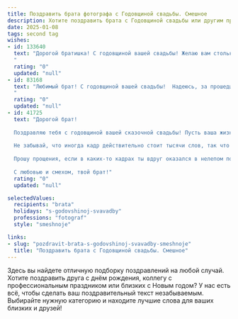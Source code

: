 ```yaml
---
title: Поздравить брата фотографа с Годовщиной свадьбы. Смешное
description: Хотите поздравить брата с Годовщиной свадьбы или другим праздником? Наш ИИ создаст незабываемое поздравление, а вы обязательно выделитесь среди других.  
date: 2025-01-08
tags: second tag
wishes:
- id: 133640
  text: "Дорогой братишка! С годовщиной вашей свадьбы! Желаю вам столько же ярких и незабываемых моментов, сколько фотографий вы успели за этот год нащёлкать! Пусть ваша семейная жизнь будет такой же красочной и насыщенной, как лучшие ваши свадебные снимки, а ссоры – редкими и быстро \"отретушированными\"!  Счастья вам и море любви!
  "
  rating: "0"
  updated: "null"
- id: 83168
  text: "Любимый брат! С годовщиной вашей свадьбы!  Надеюсь, за прошедший год вы не только наделали кучу свадебных фоток, но и успели порадоваться жизни, друг другу и, возможно,  появились новые фотогеничные члены семьи!  Пусть ваша совместная жизнь будет яркой, как ваши свадебные снимки, и долгой, как обработка фоток в фотошопе!  Желаю вам океан любви и  минимум  \"разводов\" в ваших фотоальбомах!
  "
  rating: "0"
  updated: "null"
- id: 41725
  text: "Дорогой брат!
  
  Поздравляю тебя с годовщиной вашей сказочной свадьбы! Пусть ваша жизнь будет такой же яркой и запоминающейся, как самые удачные фотосессии, а счастье — таким же бесконечным, как память на вашей камере!
  
  Не забывай, что иногда кадр действительно стоит тысячи слов, так что старайся запечатлеть все моменты, когда твоя жена смотрит на тебя с тем самым взглядом: «Где ты оставил носки?». Пусть ваши совместные снимки будут полны ролей, улыбок и конечно же, немного весёлых фейлов!
  
  Прошу прощения, если в каких-то кадрах ты вдруг оказался в нелепом положении — это только подчеркивает, что настоящие чувства всегда делают нас более привлекательными! Желаю, чтобы ваша любовь была как хорошее фото — резкой, чёткой и с удивительным светом.
  
  С любовью и смехом, твой брат!"
  rating: "0"
  updated: "null"

selectedValues:
  recipients: "brata"
  holidays: "s-godovshinoj-svavadby"
  professions: "fotograf"
  style: "smeshnoje"

links:
- slug: "pozdravit-brata-s-godovshinoj-svavadby-smeshnoje"
  title: "Поздравить брата с Годовщиной свадьбы. Смешное"
---
```


Здесь вы найдете отличную подборку поздравлений на любой случай.
Хотите поздравить друга с днём рождения, коллегу с профессиональным праздником или близких с Новым годом? У нас есть всё, чтобы сделать ваш поздравительный текст незабываемым. Выбирайте нужную категорию и находите лучшие слова для ваших близких и друзей!
